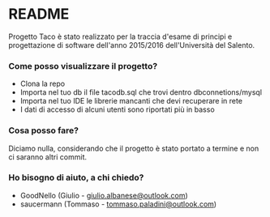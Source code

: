 # README #

Progetto Taco è stato realizzato per la traccia d'esame di principi e progettazione di software dell'anno 2015/2016 dell'Università del Salento.

### Come posso visualizzare il progetto? ###

* Clona la repo
* Importa nel tuo db il file tacodb.sql che trovi dentro dbconnetions/mysql
* Importa nel tuo IDE le librerie mancanti che devi recuperare in rete
* I dati di accesso di alcuni utenti sono riportati più in basso

### Cosa posso fare? ###

Diciamo nulla, considerando che il progetto è stato portato a termine e non ci saranno altri commit.

### Ho bisogno di aiuto, a chi chiedo? ###

* GoodNello (Giulio - giulio.albanese@outlook.com)
* saucermann (Tommaso - tommaso.paladini@outlook.com)
